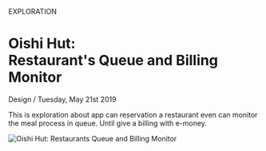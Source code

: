 <p class="type">EXPLORATION</p>

# Oishi Hut: <br/>Restaurant's Queue and Billing Monitor

<p class="meta">Design  /  Tuesday, May 21st 2019</p>

This is exploration about app can reservation a restaurant even can monitor the meal process in queue. Until give a billing with e-money.

![Oishi Hut: Restaurants Queue and Billing Monitor](https://farooq-agent.web.app/assets/images/works/small/oishi-hut.jpg)
